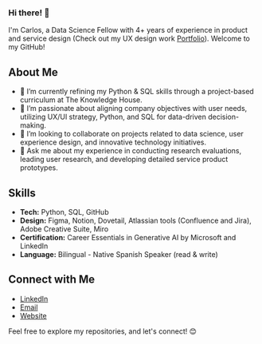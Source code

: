 ### Hi there! 👋

I'm Carlos, a Data Science Fellow with 4+ years of experience in product and service design (Check out my UX design work [Portfolio](http://www.carlosemartinez.com)). Welcome to my GitHub!

## About Me

- 🔭 I’m currently refining my Python & SQL skills through a project-based curriculum at The Knowledge House.
- 🌱 I’m passionate about aligning company objectives with user needs, utilizing UX/UI strategy, Python, and SQL for data-driven decision-making.
- 👯 I’m looking to collaborate on projects related to data science, user experience design, and innovative technology initiatives.
- 💬 Ask me about my experience in conducting research evaluations, leading user research, and developing detailed service product prototypes.

## Skills

- **Tech:** Python, SQL, GitHub
- **Design:** Figma, Notion, Dovetail, Atlassian tools (Confluence and Jira), Adobe Creative Suite, Miro
- **Certification:** Career Essentials in Generative AI by Microsoft and LinkedIn
- **Language:** Bilingual - Native Spanish Speaker (read & write)

## Connect with Me

- [LinkedIn](https://www.linkedin.com/in/carlosondesign)
- [Email](mailto:Carlosm3@Berkeley.edu)
- [Website](http://www.carlosemartinez.com)

Feel free to explore my repositories, and let's connect! 😊
